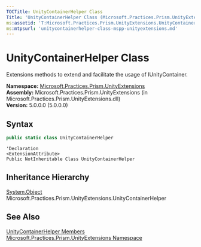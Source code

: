 ```yaml
---
TOCTitle: UnityContainerHelper Class
Title: 'UnityContainerHelper Class (Microsoft.Practices.Prism.UnityExtensions)'
ms:assetid: 'T:Microsoft.Practices.Prism.UnityExtensions.UnityContainerHelper'
ms:mtpsurl: 'unitycontainerhelper-class-mspp-unityextensions.md'
---
```


# UnityContainerHelper Class

Extensions methods to extend and facilitate the usage of IUnityContainer.

**Namespace:** [Microsoft.Practices.Prism.UnityExtensions](/patterns-practices/reference/mspp-unityextensions-namespace)
**Assembly:** Microsoft.Practices.Prism.UnityExtensions (in Microsoft.Practices.Prism.UnityExtensions.dll)  
**Version:** 5.0.0.0 (5.0.0.0)

## Syntax

```C#
public static class UnityContainerHelper
```

```VB
'Declaration
<ExtensionAttribute> 
Public NotInheritable Class UnityContainerHelper
```

## Inheritance Hierarchy

[System.Object](http://msdn.microsoft.com/en-us/library/e5kfa45b)  
  Microsoft.Practices.Prism.UnityExtensions.UnityContainerHelper

## See Also

[UnityContainerHelper Members](/patterns-practices/reference/unitycontainerhelper-members-mspp-unityextensions)  
[Microsoft.Practices.Prism.UnityExtensions Namespace](/patterns-practices/reference/mspp-unityextensions-namespace)  
